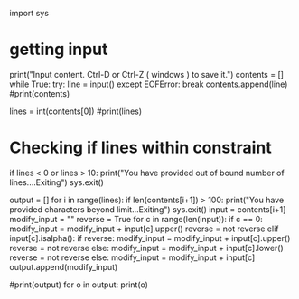 
import sys

# getting input
print("Input content. Ctrl-D or Ctrl-Z ( windows ) to save it.")
contents = []
while True:
    try:
        line = input()
    except EOFError:
        break
    contents.append(line)
#print(contents)

lines = int(contents[0])
#print(lines)

# Checking if lines within constraint
if lines < 0 or lines > 10:
    print("You have provided out of bound number of lines....Exiting")
    sys.exit()

output = []
for i in range(lines):
    if len(contents[i+1]) > 100:
        print("You have provided characters beyond limit...Exiting")
        sys.exit()
    input = contents[i+1]
    modify_input = ""
    reverse = True
    for c in range(len(input)):
        if c == 0:
            modify_input = modify_input + input[c].upper()
            reverse = not reverse
        elif input[c].isalpha():
            if reverse:
                modify_input = modify_input + input[c].upper()
                reverse = not reverse 
            else:
                modify_input = modify_input + input[c].lower()
                reverse = not reverse
        else:
            modify_input = modify_input + input[c]
    output.append(modify_input)

#print(output)
for o in output:
    print(o)
